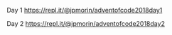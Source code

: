 Day 1 https://repl.it/@jpmorin/adventofcode2018day1

Day 2 https://repl.it/@jpmorin/adventofcode2018day2

